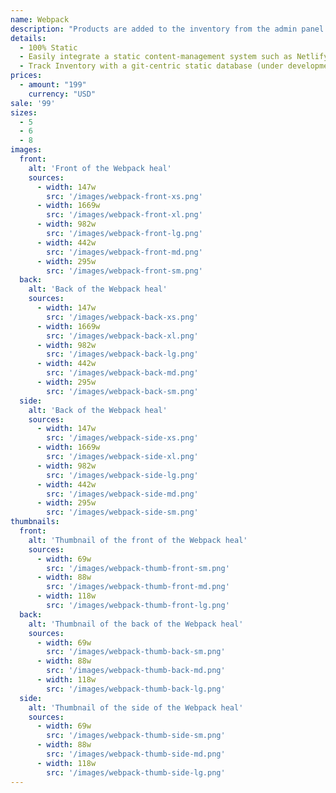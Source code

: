 ```yaml
---
name: Webpack
description: "Products are added to the inventory from the admin panel. You can access this from the gocommerce.com/admin page. Check it out to learn more.\_"
details:
  - 100% Static
  - Easily integrate a static content-management system such as Netlify-CMS
  - Track Inventory with a git-centric static database (under development)
prices:
  - amount: "199"
    currency: "USD"
sale: '99'
sizes:
  - 5
  - 6
  - 8
images:
  front:
    alt: 'Front of the Webpack heal'
    sources:
      - width: 147w
        src: '/images/webpack-front-xs.png'
      - width: 1669w
        src: '/images/webpack-front-xl.png'
      - width: 982w
        src: '/images/webpack-front-lg.png'
      - width: 442w
        src: '/images/webpack-front-md.png'
      - width: 295w
        src: '/images/webpack-front-sm.png'
  back:
    alt: 'Back of the Webpack heal'
    sources:
      - width: 147w
        src: '/images/webpack-back-xs.png'
      - width: 1669w
        src: '/images/webpack-back-xl.png'
      - width: 982w
        src: '/images/webpack-back-lg.png'
      - width: 442w
        src: '/images/webpack-back-md.png'
      - width: 295w
        src: '/images/webpack-back-sm.png'
  side:
    alt: 'Back of the Webpack heal'
    sources:
      - width: 147w
        src: '/images/webpack-side-xs.png'
      - width: 1669w
        src: '/images/webpack-side-xl.png'
      - width: 982w
        src: '/images/webpack-side-lg.png'
      - width: 442w
        src: '/images/webpack-side-md.png'
      - width: 295w
        src: '/images/webpack-side-sm.png'
thumbnails:
  front:
    alt: 'Thumbnail of the front of the Webpack heal'
    sources:
      - width: 69w
        src: '/images/webpack-thumb-front-sm.png'
      - width: 88w
        src: '/images/webpack-thumb-front-md.png'
      - width: 118w
        src: '/images/webpack-thumb-front-lg.png'
  back:
    alt: 'Thumbnail of the back of the Webpack heal'
    sources:
      - width: 69w
        src: '/images/webpack-thumb-back-sm.png'
      - width: 88w
        src: '/images/webpack-thumb-back-md.png'
      - width: 118w
        src: '/images/webpack-thumb-back-lg.png'
  side:
    alt: 'Thumbnail of the side of the Webpack heal'
    sources:
      - width: 69w
        src: '/images/webpack-thumb-side-sm.png'
      - width: 88w
        src: '/images/webpack-thumb-side-md.png'
      - width: 118w
        src: '/images/webpack-thumb-side-lg.png'
---
```

